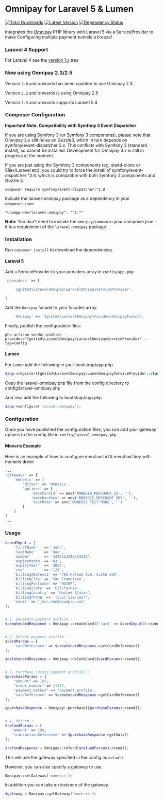 Omnipay for Laravel 5 & Lumen
==============

[![Total Downloads](https://img.shields.io/packagist/dt/ignited/laravel-omnipay.svg)](https://packagist.org/packages/ignited/laravel-omnipay)
[![Latest Version](http://img.shields.io/packagist/v/ignited/laravel-omnipay.svg)](https://github.com/ignited/laravel-omnipay/releases)
[![Dependency Status](https://www.versioneye.com/php/ignited:laravel-omnipay/badge.svg)](https://www.versioneye.com/php/ignited:laravel-omnipay)

Integrates the [Omnipay](https://github.com/adrianmacneil/omnipay) PHP library with Laravel 5 via a ServiceProvider to make Configuring multiple payment tunnels a breeze!

### Laravel 4 Support

For Laravel 4 see the [version 1.x](https://github.com/ignited/laravel-omnipay/tree/1.1.0) tree

### Now using Omnipay 2.3/2.5
 
Version `2.0` and onwards has been updated to use Omnipay 2.3.

Version `2.2` and onwards is using Omnipay 2.5

Version `2.3` and onwards supports Laravel 5.4

### Composer Configuration

**Important Note: Compatibility with Symfony 3 Event Dispatcher**

If you are using Symfony 3 (or Symfony 3 components), please note that Omnipay 2.x still relies on Guzzle3, which in turn depends on symfony/event-dispatcher 2.x. This conflicts with Symfony 3 (standard install), so cannot be installed. Development for Omnipay 3.x is still in progress at the moment.

If you are just using the Symfony 3 components (eg. stand-alone or Silex/Laravel etc), you could try to force the install of symfony/event-dispatcher:^2.8, which is compatible with both Symfony 3 components and Guzzle 3.

```
composer require symfony/event-dispatcher:^2.8
```

Include the laravel-omnipay package as a dependency in your `composer.json`:

    "unoapp-dev/laravel-omnipay": "^2.*"
    
**Note:** You don't need to include the `omnipay/common` in your composer.json - it is a requirement of the `laravel-omnipay` package.

### Installation

Run `composer install` to download the dependencies.

#### Laravel 5

Add a ServiceProvider to your providers array in `config/app.php`:

```php
'providers' => [

	'Ignited\LaravelOmnipay\LaravelOmnipayServiceProvider',

]
```

Add the `Omnipay` facade to your facades array:

```php
	'Omnipay' => 'Ignited\LaravelOmnipay\Facades\OmnipayFacade',
```

Finally, publish the configuration files:

```
php artisan vendor:publish --provider="Ignited\LaravelOmnipay\LaravelOmnipayServiceProvider" --tag=config
```

#### Lumen

For `Lumen` add the following in your bootstrap/app.php
```php
$app->register(Ignited\LaravelOmnipay\LumenOmnipayServiceProvider::class);
```

Copy the laravel-omnipay.php file from the config directory to config/laravel-omnipay.php

And also add the following to bootstrap/app.php
```php
$app->configure('laravel-omnipay');
```

### Configuration

Once you have published the configuration files, you can add your gateway options to the config file in `config/laravel-omnipay.php`.

#### Moneris Example
Here is an example of how to configure merchant id & merchant key with moneris driver

```php
...
'gateways' => [
    'moneris' => [
        'driver' => 'Moneris',
        'options' => [
            'merchantId' => env('MONERIS_MERCHANT_ID', ''),
            'merchantKey' => env('MONERIS_MERCHANT_KEY', ''),
            'testMode' => env('MONERIS_TEST_MODE', '')
        ]
    ]
]
...
```


### Usage

```php
$cardInput = [
    'firstName'   => 'John',
    'lastName'    => 'Doe',
    'number'      => '4242424242424242',
    'expiryMonth' => '03',
    'expiryYear'  => '2025',
    'cvv'         => '123',
    'billingAddress1' => '795 Folsom Ave, Suite 600',
    'billingCity' => 'San Francisco',
    'billingPostcode' => '94107',
    'billingState' => 'California',
    'billingCountry' => 'United States',
    'billingPhone' => '(555) 539-1037',
    'email' => 'john.doe@example.com'
];


# 1. Generate payment profile :
$createcardResponse = Omnipay::createCard(['card' => $cardInput])->send();


# 2. Delete payment profile :
$cardParams = [
    'cardReference' => $createcardResponse->getCardReference()
];

$deletecardResponse = Omnipay::deleteCard($cardParams)->send();


# 3. Purchase (using payment profile) :
$purchaseParams = [
    "amount" => 100,
    "order_number" => 11111,
    "payment_method" => 'payment_profile',
    "cardReference" => $createcardResponse->getCardReference() 
];

$purchaseResponse = Omnipay::purchase($purchaseParams)->send();


# 4. Refund :
$refundParams = [
   'amount' => 100,
   'transactionReference' => $purchaseResponse->getData()
];

$refundResponse = Omnipay::refund($refundParams)->send();
```
    
This will use the gateway specified in the config as `default`.

However, you can also specify a gateway to use.

```php
Omnipay::setGateway('moneris');
```
    
In addition you can take an instance of the gateway.

```php
$gateway = Omnipay::getGateway('moneris');
```

